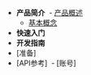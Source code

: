 - **产品简介**
  - [产品概述](/introduction/summary)
  - [基本概念](/introduction/concept)
- **快速入门**
- **开发指南**
 - [准备]
 - [API参考]
  - [账号]
